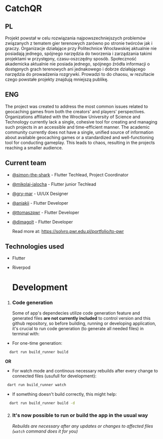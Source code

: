 # CatchQR

## PL

Projekt powstał w celu rozwiązania najpowszechniejszych problemów związanych z tematem gier terenowych zarówno po stronie twórców jak i graczy. Organizacje działające przy Politechnice Wrocławskiej aktualnie nie posiadają jednego, spójnego narzędzia do tworzenia i  zarządzania takimi projektami w przystępny, czasu-oszczędny sposób. Społeczność akademicka aktualnie nie posiada jednego, spójnego źródła informacji o dostępnych grach terenowych ani jednakowego i dobrze działającego narzędzia do prowadzenia rozgrywki.  Prowadzi to do chaosu, w rezultacie czego powstałe projekty znajdują mniejszą publikę. 

## ENG

The project was created to address the most common issues related to geocaching games from both the creators' and players' perspectives. Organizations affiliated with the Wrocław University of Science and Technology currently lack a single, cohesive tool for creating and managing such projects in an accessible and time-efficient manner. The academic community currently does not have a single, unified source of information about available geocaching games or a standardized and well-functioning tool for conducting gameplay. This leads to chaos, resulting in the projects reaching a smaller audience.

## Current team

- [@simon-the-shark](https://github.com/simon-the-shark) - Flutter Techlead, Project Coordinator
- [@mikolaj-jalocha](https://github.com/mikolaj-jalocha) - Flutter junior Techlead
- [@gry-mar](https://github.com/gry-mar) - UI/UX Designer
- [@aniakii](https://github.com/Aniakii) - Flutter Developer
- [@ttomaszpwr](https://github.com/TTomaszPWR) - Flutter Developer
- [@dimagolt](https://github.com/DimaGolt) - Flutter Developer

  Read more at: https://solvro.pwr.edu.pl/portfolio/to-pwr

## Technologies used

- Flutter
- Riverpod

  # Development

1.  ### Code generation

    Some of app's dependecies utilize code generation feature and generated files **are not currently included** to control version and this github repository, so before building, running or developing application, it's crucial to run code generation (to generate all        needed files) in terminal with:
  
   - For one-time generation:
  
  ```zsh
    dart run build_runner build
  ```
  
  **OR**
    
   - For watch mode and continous necessary rebuilds after every change to connected files (usufull for development):
  
    
    
   ```zsh
    dart run build_runner watch
   ```
    
   - If something doesn't build correctly, this might help:
   
  ```zsh
    dart run build_runner build -d
  ```

2.  ### It's now possible to run or build the app in the usual way
    _Rebuilds are necessary after any updates or changes to affected files (`watch` command does it for you)_


  
